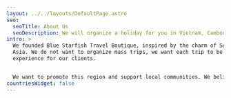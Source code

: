 ```yaml
---
layout: ../../layouts/DefaultPage.astro
seo:
  seoTitle: About Us
  seoDescription: We will organize a holiday for you in Vietnam, Cambodia and Laos.
intro: >
  We founded Blue Starfish Travel Boutique, inspired by the charm of Southeast
  Asia. We do not want to organize mass trips, we want each trip to be a unique
  experience for our clients.


  We want to promote this region and support local communities. We believe that thanks to this we will guarantee you authentic and unforgettable moments in this part of Asia.
countriesWidget: false
---
```

